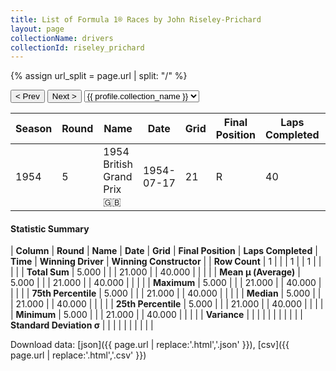 ```yaml
---
title: List of Formula 1® Races by John Riseley-Prichard
layout: page
collectionName: drivers
collectionId: riseley_prichard
---
```


{% assign url_split = page.url | split: "/" %}
<div id="collection-navigation">
<button onclick="selector.options[selector.selectedIndex-1].value && (window.location = selector.options[selector.selectedIndex-1].value);">&lt; Prev</button>
<button onclick="selector.options[selector.selectedIndex+1].value && (window.location = selector.options[selector.selectedIndex+1].value);">Next &gt;</button>
<select id="selector" onchange="this.options[this.selectedIndex].value && (window.location = this.options[this.selectedIndex].value);">
  {% for collectionId in site.data[page.collectionName].refs %}
    {% if collectionId == page.collectionId %}
      {% assign selected = "selected" %}
    {% else %}
      {% assign selected = "" %}
    {% endif %}
    {% assign profile = site.data[page.collectionName][collectionId].profile %}
    <option value="/f1/{{ page.collectionName }}/{{ collectionId }}/{{ url_split[4] }}" {{ selected }}>{{ profile.collection_name }}</option>
  {% endfor %}
</select>
</div>

| Season | Round | Name | Date | Grid | Final Position | Laps Completed | Time | Winning Driver | Winning Constructor |
|--|--|--|--|--|--|--|--|--|--|
| 1954 | 5 | 1954 British Grand Prix 🇬🇧 | 1954-07-17 | 21 | R | 40 |   | José Froilán González 🇦🇷 | Ferrari 🇮🇹 |

#### Statistic Summary

| **Column** | **Round** | **Name** | **Date** | **Grid** | **Final Position** | **Laps Completed** | **Time** | **Winning Driver** | **Winning Constructor** |
| **Row Count** | 1 |  |  | 1 |  | 1 |  |  |  |
| **Total Sum** | 5.000 |  |  | 21.000 |  | 40.000 |  |  |  |
| **Mean μ (Average)** | 5.000 |  |  | 21.000 |  | 40.000 |  |  |  |
| **Maximum** | 5.000 |  |  | 21.000 |  | 40.000 |  |  |  |
| **75th Percentile** | 5.000 |  |  | 21.000 |  | 40.000 |  |  |  |
| **Median** | 5.000 |  |  | 21.000 |  | 40.000 |  |  |  |
| **25th Percentile** | 5.000 |  |  | 21.000 |  | 40.000 |  |  |  |
| **Minimum** | 5.000 |  |  | 21.000 |  | 40.000 |  |  |  |
| **Variance** |  |  |  |  |  |  |  |  |  |
| **Standard Deviation σ** |  |  |  |  |  |  |  |  |  |

Download data: [json]({{ page.url | replace:'.html','.json' }}), [csv]({{ page.url | replace:'.html','.csv' }})
